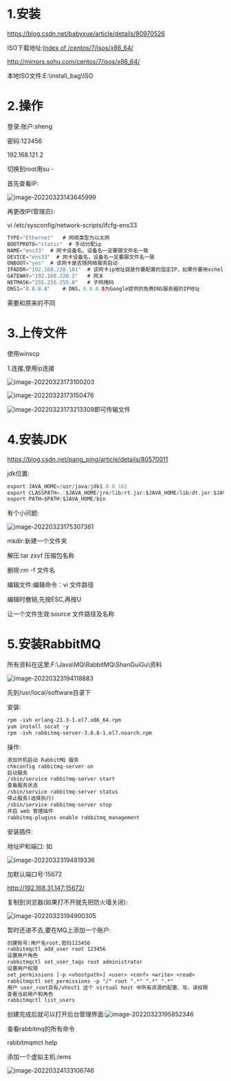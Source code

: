 # 1.安装

https://blog.csdn.net/babyxue/article/details/80970526

ISO下载地址:[Index of /centos/7/isos/x86_64/](http://mirrors.sohu.com/centos/7/isos/x86_64/)

http://mirrors.sohu.com/centos/7/isos/x86_64/

本地ISO文件:E:\install_bag\ISO

# 2.操作

登录:账户:sheng

密码:123456

192.168.121.2



切换到root用su -

首先查看IP:

![image-20220323143645999](G:\Document\mdNote\Typora\image-20220323143645999.png)

再更改IP(管理员):

vi   /etc/sysconfig/network-scripts/ifcfg-ens33

```java
TYPE="Ethernet"   # 网络类型为以太网
BOOTPROTO="static"  # 手动分配ip
NAME="ens33"  # 网卡设备名，设备名一定要跟文件名一致
DEVICE="ens33"  # 网卡设备名，设备名一定要跟文件名一致
ONBOOT="yes"  # 该网卡是否随网络服务启动
IPADDR="192.168.220.101"  # 该网卡ip地址就是你要配置的固定IP，如果你要用xshell等工具连接，220这个网段最好和你自己的电脑网段一致，否则有可能用xshell连接失败
GATEWAY="192.168.220.2"   # 网关
NETMASK="255.255.255.0"   # 子网掩码
DNS1="8.8.8.8"    # DNS，8.8.8.8为Google提供的免费DNS服务器的IP地址


```

需要和原来的不同

# 3.上传文件

使用winscp

1.连接,使用ip连接

![image-20220323173100203](G:\Document\mdNote\Typora\image-20220323173100203.png)

![image-20220323173150476](G:\Document\mdNote\Typora\image-20220323173150476.png)



![image-20220323173213309](G:\Document\mdNote\Typora\image-20220323173213309.png)即可传输文件

# 4.安装JDK

https://blog.csdn.net/pang_ping/article/details/80570011

jdk位置:

```java
export JAVA_HOME=/usr/java/jdk1.8.0_162
export CLASSPATH=.:$JAVA_HOME/jre/lib/rt.jar:$JAVA_HOME/lib/dt.jar:$JAVA_HOME/lib/tools.jar
export PATH=$PATH:$JAVA_HOME/bin
```

有个小问题:

![image-20220323175307361](G:\Document\mdNote\Typora\image-20220323175307361.png)

mkdir:新建一个文件夹

解压:tar zxvf 压缩包名称 

删除:rm -f 文件名

编辑文件:编辑命令：vi 文件路径

编辑时撤销,先按ESC,再按U

让一个文件生效:source 文件路径及名称

# 5.安装RabbitMQ

所有资料在这里:F:\Java\MQ\RabbitMQ\ShanGuiGu\资料

![image-20220323194118883](G:\Document\mdNote\Typora\image-20220323194118883.png)



先到/usr/local/software目录下

安装:

```txt
rpm -ivh erlang-21.3-1.el7.x86_64.rpm
yum install socat -y
rpm -ivh rabbitmq-server-3.8.8-1.el7.noarch.rpm
```

操作:

```txt
添加开机启动 RabbitMQ 服务
chkconfig rabbitmq-server on
启动服务
/sbin/service rabbitmq-server start
查看服务状态
/sbin/service rabbitmq-server status
停止服务(选择执行)
/sbin/service rabbitmq-server stop
开启 web 管理插件
rabbitmq-plugins enable rabbitmq_management
```

安装插件:

地址IP和端口: 如

![image-20220323194819336](G:\Document\mdNote\Typora\image-20220323194819336.png)

加默认端口号:15672

http://192.168.31.147:15672/

复制到浏览器(如果打不开就先把防火墙关闭):

![image-20220323194900305](G:\Document\mdNote\Typora\image-20220323194900305.png)

暂时还进不去,要在MQ上添加一个账户:

```txt
创建账号:用户名root,密码123456
rabbitmqctl add_user root 123456
设置用户角色
rabbitmqctl set_user_tags root administrator
设置用户权限
set_permissions [-p <vhostpath>] <user> <conf> <write> <read>
rabbitmqctl set_permissions -p "/" root ".*" ".*" ".*"
用户 user_root具有/vhost1 这个 virtual host 中所有资源的配置、写、读权限
查看当前用户和角色
rabbitmqctl list_users  
```

创建完成后就可以打开后台管理界面:![image-20220323195852346](G:\Document\mdNote\Typora\image-20220323195852346.png)

查看rabbitmq的所有命令

rabbitmqmct help

添加一个虚拟主机:/ems

![image-20220324133106746](G:\Document\mdNote\Typora\image-20220324133106746.png)

